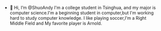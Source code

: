- 👋 Hi, I’m @ShuoAndy
I'm a college student in Tsinghua, and my major is computer science.I'm a beginning student in computer,but I'm working hard to study computer knowledge.
I like playing soccer,I'm a Right Middle Field and My favorite player is Arnold.
